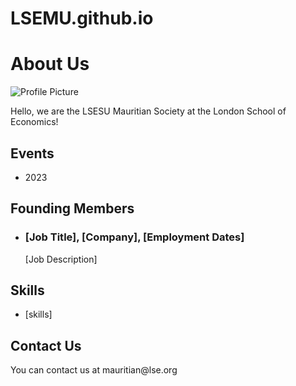 # LSEMU.github.io
<html>
  <head>
    <title>About Us</title>
  </head>
  <body>
    <h1>About Us</h1>
    <img src="profile-picture.jpg" alt="Profile Picture">
    <p>Hello, we are the LSESU Mauritian Society at the London School of Economics! </p>
    <h2>Events</h2>
    <ul>
      <li>2023</li>
    </ul>
    <h2>Founding Members</h2>
    <ul>
      <li>
        <h3>[Job Title], [Company], [Employment Dates]</h3>
        <p>[Job Description]</p>
      </li>
    </ul>
    <h2>Skills</h2>
    <ul>
      <li>[skills]</li>
    </ul>
    <h2>Contact Us</h2>
    <p>You can contact us at mauritian@lse.org </p>
  </body>
</html>
